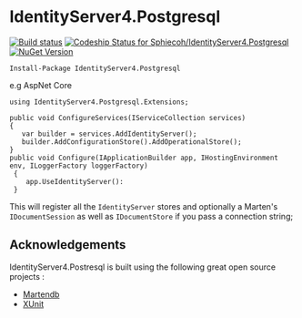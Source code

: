 # IdentityServer4.Postgresql

[![Build status](https://ci.appveyor.com/api/projects/status/r4boyo3qkhbrmh8o/branch/master?svg=true)](https://ci.appveyor.com/project/sphiecoh/identityserver4-postgresql/branch/master)
[ ![Codeship Status for Sphiecoh/IdentityServer4.Postgresql](https://app.codeship.com/projects/325c07d0-1b78-0135-016a-3270df5f1418/status?branch=master)](https://app.codeship.com/projects/219607)
[![NuGet Version](http://img.shields.io/nuget/v/IdentityServer4.Postgresql.svg?style=flat)](https://www.nuget.org/packages/IdentityServer4.Postgresql/)

`Install-Package IdentityServer4.Postgresql`

e.g AspNet Core
```
using IdentityServer4.Postgresql.Extensions;

public void ConfigureServices(IServiceCollection services)
{
   var builder = services.AddIdentityServer();
   builder.AddConfigurationStore().AddOperationalStore();
}
public void Configure(IApplicationBuilder app, IHostingEnvironment env, ILoggerFactory loggerFactory)
 {
    app.UseIdentityServer():
 }
 ```
 This will register all the `IdentityServer` stores and optionally a Marten's `IDocumentSession` as well as `IDocumentStore` if you pass a connection string;

 ## Acknowledgements
IdentityServer4.Postresql is built using the following great open source projects :

* [Martendb](https://martendb.io/)
* [XUnit](https://xunit.github.io/)

 
